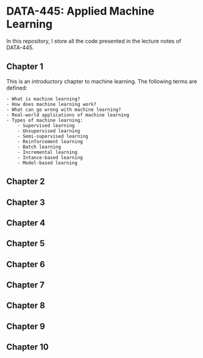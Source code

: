 # DATA-445: Applied Machine Learning

In this repository, I store all the code presented in the lecture notes of DATA-445.

## Chapter 1 

This is an introductory chapter to machine learning. The following terms are defined:

    - What is machine learning?
    - How does machine learning work?
    - What can go wrong with machine learning?
    - Real-world applications of machine learning
    - Types of machine learning:
        - Supervised learning
        - Unsupervised learning
        - Semi-supervised learning
        - Reinforcement learning
        - Batch learning
        - Incremental learning
        - Intance-based learning
        - Model-based learning


## Chapter 2

## Chapter 3

## Chapter 4

## Chapter 5

## Chapter 6

## Chapter 7

## Chapter 8

## Chapter 9

## Chapter 10
